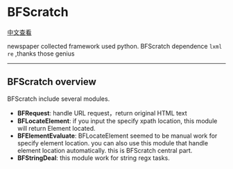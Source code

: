 # BFScratch

[中文查看](./README_zh-CN.md)

newspaper collected framework used python. BFScratch dependence `lxml` `re` ,thanks those genius

---

## BFScratch overview
BFScratch include several modules.

* **BFRequest**: handle URL request，return original HTML text
* **BFLocateElement**: if you input the specify xpath location, this module will return Element located.
* **BFElementEvaluate**: BFLocateElement seemed to be manual work for specify element location. you can also use this module that handle element location automatically. this is BFScratch central part.
* **BFStringDeal**: this module work for string regx tasks.
